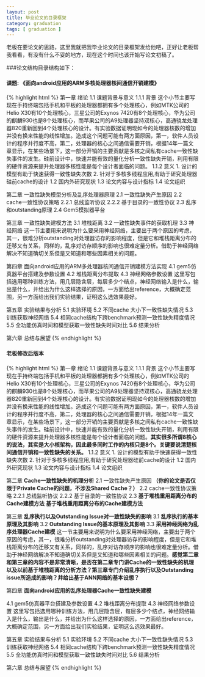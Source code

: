 ```yaml
---
layout: post
title: 毕业论文的目录框架
category: graduation
tags: [ graduation ]
---
```

老板在要论文的思路，这里我就把我毕业论文的目录框架发给他吧，正好让老板帮我看看，有没有什么不妥的地方，现在这个时间也该开始写论文初稿了。

###论文结构目录结构如下：

####  课题: 《面向android应用的ARM多核处理器核间通信开销建模》

{% highlight html %}
第一章 绪论
   1.1 课题背景与意义
     1.1.1 背景
       这个小节主要写现在手持终端包括手机和平板的处理器都拥有多个处理核心，例如MTK公司的Helio X30有10个处理核心，三星公司的Exynos 7420有8个处理核心，华为公司的麒麟930也是8个处理核心，而苹果公司的A9处理器坚持双核心，高通骁龙处理器820重新回到4个处理核心的设计。有实验数据证明现如今的处理器核数的增加并没有换来性能的线性增加。造成这个问题可能有两方面原因，第一，软件人员设计的程序并行度不高，第二，处理器的核心之间通信需要开销，根据14年一篇文章显示，在某些场景下，这一部分开销的主要贡献是多核之间私有cache一致性缺失事件的发生。硅前设计中，快速并能有效的量化分析一致性缺失开销，利用有限的硬件资源来提升处理器多核性能是每个设计者面临的问题。
      1.1.2 意义
        1. 设计的模型有助于快速获得一致性缺失次数
        2. 针对于多核多线程应用,有助于研究处理器硅前cache的设计
   1.2 国内外研究现状
   1.3 论文内容与设计指标
   1.4 论文组织

第二章 一致性缺失模型分析及乱序处理器原理
   2.1 一致性缺失产生原因
   2.2 cache一致性协议策略
      2.2.1 总线监听协议
      2.2.2 基于目录的一致性协议
   2.3 乱序和outstanding原理
   2.4 Gem5模拟器平台

第三章 一致性缺失建模方法
   3.1 堆栈距离
   3.2 一致性缺失事件的获取机理
   3.3 神经网络
      这一节主要用来说明为什么要采用神经网络，主要出于两个原因的考虑，其一，很难分析outstanding对处理器访存的影响程度，但是它和堆栈距离分布的迁移又有关系，同样的，乱序对访存顺序的影响也很难定量分析。借助于神经网络解决不知道确切关系但是又知道和哪些因素相关的问题。

第四章 面向android应用的ARM多处理器核间通信开销建模方法实现
   4.1 gem5仿真器平台搭建及参数设置
   4.2 堆栈距离分布提取
   4.3 神经网络参数设置
       这里写包括选用哪种训练方法，用几层隐含层，每层多少个结点，神经网络输入是什么，输出是什么，并给出为什么这样选择的原因，一方面给出reference，大概确定范围，另一方面给出我们实验结果，证明这么选效果最好。

第五章 实验结果与分析
   5.1 实验环境
   5.2 不同cache 大小下一致性缺失情况
   5.3 训练获取神经网络
   5.4 相同cache结构下跨benchmark预测一致性缺失精度情况
   5.5 全功能仿真时间和模型获取一致性缺失时间对比
   5.6 结果分析

第六章 总结与展望
{% endhighlight %}

####  老板修改后版本

{% highlight html %}
第一章 绪论
   1.1 课题背景与意义
     1.1.1 背景
       这个小节主要写现在手持终端包括手机和平板的处理器都拥有多个处理核心，例如MTK公司的Helio X30有10个处理核心，三星公司的Exynos 7420有8个处理核心，华为公司的麒麟930也是8个处理核心，而苹果公司的A9处理器坚持双核心，高通骁龙处理器820重新回到4个处理核心的设计。有实验数据证明现如今的处理器核数的增加并没有换来性能的线性增加。造成这个问题可能有两方面原因，第一，软件人员设计的程序并行度不高，第二，处理器的核心之间通信需要开销，根据14年一篇文章显示，在某些场景下，这一部分开销的主要贡献是多核之间私有cache一致性缺失事件的发生。硅前设计中，快速并能有效的量化分析一致性缺失开销，利用有限的硬件资源来提升处理器多核性能是每个设计者面临的问题。**其实很多所谓8核心的说法，其实是大小核架构，因此最多同时工作的内核只是8个。关键要说清楚核间通信开销和一致性缺失的关系。**
      1.1.2 意义
        1. 设计的模型有助于快速获得一致性缺失次数
        2. 针对于多核多线程应用,有助于研究处理器硅前cache的设计
   1.2 国内外研究现状
   1.3 论文内容与设计指标
   1.4 论文组织

第二章 **Cache一致性缺失的机理分析**
   2.1 一致性缺失产生原因 **（你的论文是否仅限于Private Cache的问题，不涉及Shared Cache？）**
   2.2 cache一致性协议策略
      2.2.1 总线监听协议
      2.2.2 基于目录的一致性协议
   2.3 **基于堆栈重用距离分布的Cache建模方法**
**基于堆栈重用距离分布的Cache建模方法**

第三章 **乱序执行以及Outstanding Issue对一致性缺失的影响**
   3.1 **乱序执行的基本原理及其影响**
   3.2 **Outstanding Issue的基本原理及其影响**
   3.3 **采用神经网络为乱序处理器Cache建模**
      这一节主要用来说明为什么要采用神经网络，主要出于两个原因的考虑，其一，很难分析outstanding对处理器访存的影响程度，但是它和堆栈距离分布的迁移又有关系，同样的，乱序对访存顺序的影响也很难定量分析。借助于神经网络解决不知道确切关系但是又知道和哪些因素相关的问题。**感觉第二章和第三章的内容不是非常清晰，是否在第二章专门讲Cache的一致性缺失的机理以及以前基于堆栈距离的分析方法？第三章专门介绍乱序执行以及Outstanding issue所造成的影响？并给出基于ANN网络的基本设想？**

第四章 **面向android应用的乱序处理器Cache一致性缺失建模**

   4.1 gem5仿真器平台搭建及参数设置
   4.2 堆栈距离分布提取
   4.3 神经网络参数设置
       这里写包括选用哪种训练方法，用几层隐含层，每层多少个结点，神经网络输入是什么，输出是什么，并给出为什么这样选择的原因，一方面给出reference，大概确定范围，另一方面给出我们实验结果，证明这么选效果最好。

第五章 实验结果与分析
   5.1 实验环境
   5.2 不同cache 大小下一致性缺失情况
   5.3 训练获取神经网络
   5.4 相同cache结构下跨benchmark预测一致性缺失精度情况
   5.5 全功能仿真时间和模型获取一致性缺失时间对比
   5.6 结果分析

第六章 总结与展望
{% endhighlight %}
